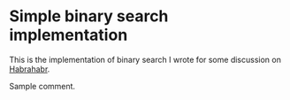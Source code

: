 # Simple binary search implementation
This is the implementation of binary search I wrote for some discussion
on [Habrahabr](http://habrahabr.ru/post/146228/#comment_4920775).

Sample comment.
